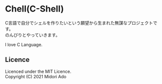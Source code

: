 # Chell(C-Shell)
C言語で自分でシェルを作りたいという願望から生まれた無謀なプロジェクトです。  
のんびりとやっていきます。  

I love C Language.  

## Licence  
Licenced under the MIT Licence.  
Copyright (C) 2021 Midori Ado